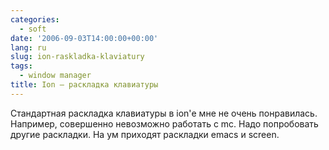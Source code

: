 ```yaml
---
categories:
  - soft
date: '2006-09-03T14:00:00+00:00'
lang: ru
slug: ion-raskladka-klaviatury
tags:
  - window manager
title: Ion — раскладка клавиатуры
---
```




Стандартная раскладка клавиатуры в ion'е мне не очень понравилась. Например, совершенно невозможно работать с mc. Надо попробовать другие раскладки. На ум приходят раскладки emacs и screen.